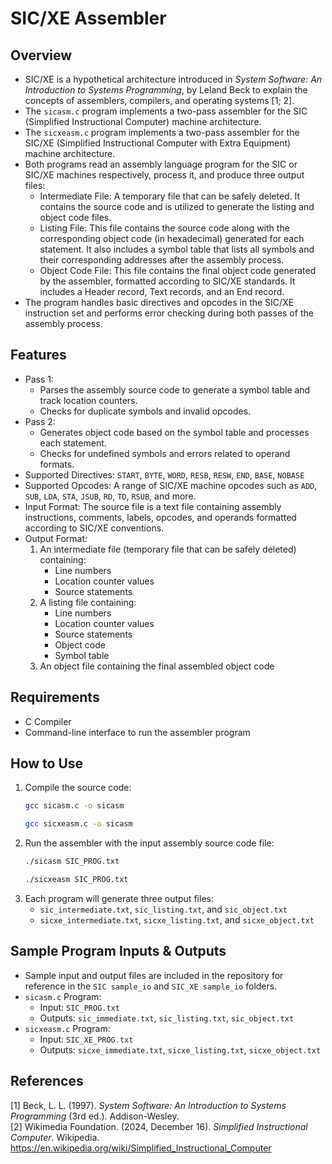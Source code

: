 # SIC/XE Assembler

## Overview
- SIC/XE is a hypothetical architecture introduced in *System Software: An Introduction to Systems Programming*, by Leland Beck to explain the concepts of assemblers, compilers, and operating systems [1; 2].
- The `sicasm.c` program implements a two-pass assembler for the SIC (Simplified Instructional Computer) machine architecture.
- The `sicxeasm.c` program implements a two-pass assembler for the SIC/XE (Simplified Instructional Computer with Extra Equipment) machine architecture.
- Both programs read an assembly language program for the SIC or SIC/XE machines respectively, process it, and produce three output files:
  - Intermediate File: A temporary file that can be safely deleted. It contains the source code and is utilized to generate the listing and object code files.
  - Listing File: This file contains the source code along with the corresponding object code (in hexadecimal) generated for each statement. It also includes a symbol table that lists all symbols and their corresponding addresses after the assembly process.
  - Object Code File: This file contains the final object code generated by the assembler, formatted according to SIC/XE standards. It includes a Header record, Text records, and an End record.
- The program handles basic directives and opcodes in the SIC/XE instruction set and performs error checking during both passes of the assembly process.

## Features
- Pass 1:
  - Parses the assembly source code to generate a symbol table and track location counters.
  - Checks for duplicate symbols and invalid opcodes.
- Pass 2:
  - Generates object code based on the symbol table and processes each statement.
  - Checks for undefined symbols and errors related to operand formats.
- Supported Directives: `START`, `BYTE`, `WORD`, `RESB`, `RESW`, `END`, `BASE`, `NOBASE`
- Supported Opcodes: A range of SIC/XE machine opcodes such as `ADD`, `SUB`, `LDA`, `STA`, `JSUB`, `RD`, `TD`, `RSUB`, and more.
- Input Format: The source file is a text file containing assembly instructions, comments, labels, opcodes, and operands formatted according to SIC/XE conventions.
- Output Format:
  1. An intermediate file (temporary file that can be safely deleted) containing:
      - Line numbers
      - Location counter values
      - Source statements
  2. A listing file containing:
      - Line numbers
      - Location counter values
      - Source statements
      - Object code
      - Symbol table
  3. An object file containing the final assembled object code

## Requirements
- C Compiler
- Command-line interface to run the assembler program

## How to Use
1. Compile the source code:
      ```bash
      gcc sicasm.c -o sicasm
      ```
      ```bash
      gcc sicxeasm.c -o sicasm
      ```
2. Run the assembler with the input assembly source code file:
      ```bash
      ./sicasm SIC_PROG.txt
      ```
      ```bash
      ./sicxeasm SIC_PROG.txt
      ```
3. Each program will generate three output files:
    - `sic_intermediate.txt`, `sic_listing.txt`, and `sic_object.txt`
    - `sicxe_intermediate.txt`, `sicxe_listing.txt`, and `sicxe_object.txt`

## Sample Program Inputs & Outputs
- Sample input and output files are included in the repository for reference in the `SIC sample_io` and `SIC_XE sample_io` folders.
- `sicasm.c` Program:
  - Input: `SIC_PROG.txt`
  - Outputs: `sic_immediate.txt`, `sic_listing.txt`, `sic_object.txt`
- `sicxeasm.c` Program:
  - Input: `SIC_XE_PROG.txt`
  - Outputs: `sicxe_immediate.txt`, `sicxe_listing.txt`, `sicxe_object.txt`

## References
[1] Beck, L. L. (1997). *System Software: An Introduction to Systems Programming* (3rd ed.). Addison-Wesley.  
[2] Wikimedia Foundation. (2024, December 16). *Simplified Instructional Computer*. Wikipedia. https://en.wikipedia.org/wiki/Simplified_Instructional_Computer
